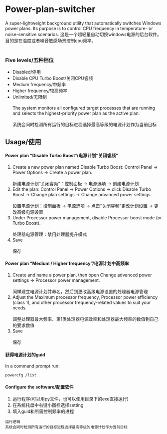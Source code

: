 # Power-plan-switcher
A super-lightweight background utility that automatically switches Windows power plans. Its purpose is to control CPU frequency in temperature- or noise-sensitive scenarios.
这是一个超轻量自动切换windows电源的后台软件。目的是在温度或者噪音敏感场景控制cpu频率。<br></br>
### Five levels/五种档位
- Disabled/停用
- Disable CPU Turbo Boost/关闭CPU睿频
- Medium frequency/中频率
- Higher frequency/较高频率
- Unlimited/无限制 <br></br>
The system monitors all configured target processes that are running and selects the highest-priority power plan as the active plan.<br></br>
系统会同时检测所有运行的目标进程选择最高等级的电源计划作为当前目标

## Usage/使用
#### Power plan “Disable Turbo Boost”/电源计划“关闭睿频”
1. Create a new power plan named Disable Turbo Boost: Control Panel → Power Options → Create a power plan.<br></br>新建电源计划“关闭睿频”：控制面板 → 电源选项 → 创建电源计划
2. Edit the plan: Control Panel → Power Options → click Disable Turbo Boost → Change plan settings → Change advanced power settings.<br></br>设置电源计划：控制面板 → 电源选项 → 点击“关闭睿频”更改计划设置 → 更改高级电源设置
3. Under Processor power management, disable Processor boost mode (or Turbo Boost).<br></br>处理器电源管理：禁用处理器提升模式
4. Save<br></br>保存

#### Power plan “Medium / Higher frequency”/电源计划中高频率
1. Create and name a power plan, then open Change advanced power settings → Processor power management.<br></br>同样建立电源计划并命名，然后到更改高级电源设置的处理器电源管理
2. Adjust the Maximum processor frequency, Processor power efficiency (class 1), and other processor frequency-related values to suit your needs.<br></br>调整处理器最大频率、第1类处理器电源效率和处理器最大频率的数值到自己的要求数值
3. Save<br></br>保存

#### 获得电源计划的guid
In a command prompt run:
```
powercfg /list
```

#### Configure the software/配置软件
1. 运行程序(可以用py文件，也可以使用目录下的exe直接运行)
2. 在系统托盘中右键小图标选择setting
3. 填入guid和所需控制频率的进程
```
运行逻辑
系统会同时检测所有运行的目标进程选择最高等级的电源计划作为当前目标
```
